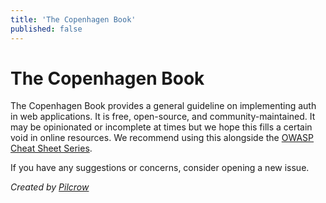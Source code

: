 ```yaml
---
title: 'The Copenhagen Book'
published: false
---
```


# The Copenhagen Book

The Copenhagen Book provides a general guideline on implementing auth in web applications. It is free, open-source, and community-maintained. It may be opinionated or incomplete at times but we hope this fills a certain void in online resources. We recommend using this alongside the [OWASP Cheat Sheet Series](https://cheatsheetseries.owasp.org/index.html).

If you have any suggestions or concerns, consider opening a new issue.

_Created by [Pilcrow](https://github.com/pilcrowOnPaper)_
